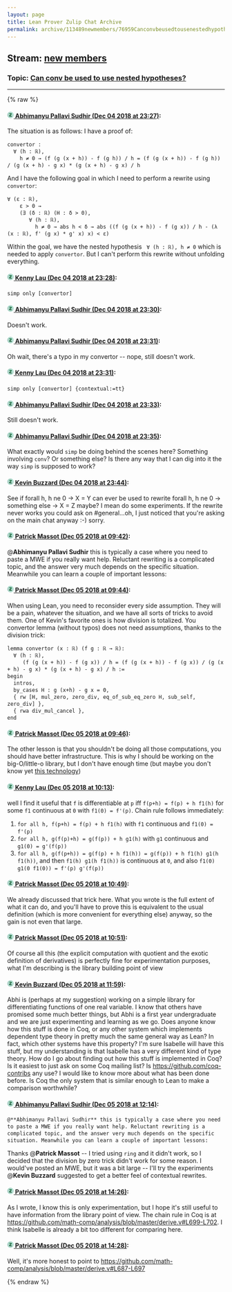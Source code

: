 ```yaml
---
layout: page
title: Lean Prover Zulip Chat Archive 
permalink: archive/113489newmembers/76959Canconvbeusedtousenestedhypotheses.html
---
```


## Stream: [new members](index.html)
### Topic: [Can conv be used to use nested hypotheses?](76959Canconvbeusedtousenestedhypotheses.html)

---


{% raw %}
#### [![Click to go to Zulip](../../assets/img/zulip2.png) Abhimanyu Pallavi Sudhir (Dec 04 2018 at 23:27)](https://leanprover.zulipchat.com/#narrow/stream/113489-new%20members/topic/Can%20conv%20be%20used%20to%20use%20nested%20hypotheses%3F/near/150884801):
The situation is as follows: I have a proof of:
```lean
convertor :
  ∀ (h : ℝ),
    h ≠ 0 → (f (g (x + h)) - f (g h)) / h = (f (g (x + h)) - f (g h)) / (g (x + h) - g x) * (g (x + h) - g x) / h
```
And I have the following goal in which I need to perform a rewrite using `convertor`:
```lean
∀ (ε : ℝ),
    ε > 0 →
    (∃ (δ : ℝ) (H : δ > 0),
       ∀ (h : ℝ),
         h ≠ 0 → abs h < δ → abs ((f (g (x + h)) - f (g x)) / h - (λ (x : ℝ), f' (g x) * g' x) x) < ε)
```

Within the goal, we have the nested hypothesis ` ∀ (h : ℝ), h ≠ 0` which is needed to apply `convertor`. But I can't perform this rewrite without unfolding everything.

#### [![Click to go to Zulip](../../assets/img/zulip2.png) Kenny Lau (Dec 04 2018 at 23:28)](https://leanprover.zulipchat.com/#narrow/stream/113489-new%20members/topic/Can%20conv%20be%20used%20to%20use%20nested%20hypotheses%3F/near/150884874):
`simp only [convertor]`

#### [![Click to go to Zulip](../../assets/img/zulip2.png) Abhimanyu Pallavi Sudhir (Dec 04 2018 at 23:30)](https://leanprover.zulipchat.com/#narrow/stream/113489-new%20members/topic/Can%20conv%20be%20used%20to%20use%20nested%20hypotheses%3F/near/150885042):
Doesn't work.

#### [![Click to go to Zulip](../../assets/img/zulip2.png) Abhimanyu Pallavi Sudhir (Dec 04 2018 at 23:31)](https://leanprover.zulipchat.com/#narrow/stream/113489-new%20members/topic/Can%20conv%20be%20used%20to%20use%20nested%20hypotheses%3F/near/150885084):
Oh wait, there's a typo in my convertor -- nope, still doesn't work.

#### [![Click to go to Zulip](../../assets/img/zulip2.png) Kenny Lau (Dec 04 2018 at 23:31)](https://leanprover.zulipchat.com/#narrow/stream/113489-new%20members/topic/Can%20conv%20be%20used%20to%20use%20nested%20hypotheses%3F/near/150885093):
`simp only [convertor] {contextual:=tt}`

#### [![Click to go to Zulip](../../assets/img/zulip2.png) Abhimanyu Pallavi Sudhir (Dec 04 2018 at 23:33)](https://leanprover.zulipchat.com/#narrow/stream/113489-new%20members/topic/Can%20conv%20be%20used%20to%20use%20nested%20hypotheses%3F/near/150885178):
Still doesn't work.

#### [![Click to go to Zulip](../../assets/img/zulip2.png) Abhimanyu Pallavi Sudhir (Dec 04 2018 at 23:35)](https://leanprover.zulipchat.com/#narrow/stream/113489-new%20members/topic/Can%20conv%20be%20used%20to%20use%20nested%20hypotheses%3F/near/150885310):
What exactly would `simp` be doing behind the scenes here? Something involving `conv`? Or something else? Is there any way that I can dig into it the way `simp` is supposed to work?

#### [![Click to go to Zulip](../../assets/img/zulip2.png) Kevin Buzzard (Dec 04 2018 at 23:44)](https://leanprover.zulipchat.com/#narrow/stream/113489-new%20members/topic/Can%20conv%20be%20used%20to%20use%20nested%20hypotheses%3F/near/150885899):
See if forall h, h ne 0 -> X = Y can ever be used to rewrite forall h, h ne 0 -> something else -> X = Z maybe?  I mean do some experiments. If the rewrite never works you could ask on #general...oh, I just noticed that you're asking on the main chat anyway :-) sorry.

#### [![Click to go to Zulip](../../assets/img/zulip2.png) Patrick Massot (Dec 05 2018 at 09:42)](https://leanprover.zulipchat.com/#narrow/stream/113489-new%20members/topic/Can%20conv%20be%20used%20to%20use%20nested%20hypotheses%3F/near/150912877):
@**Abhimanyu Pallavi Sudhir** this is typically a case where you need to paste a MWE if you really want help. Reluctant rewriting is a complicated topic, and the answer very much depends on the specific situation. Meanwhile you can learn a couple of important lessons:

#### [![Click to go to Zulip](../../assets/img/zulip2.png) Patrick Massot (Dec 05 2018 at 09:44)](https://leanprover.zulipchat.com/#narrow/stream/113489-new%20members/topic/Can%20conv%20be%20used%20to%20use%20nested%20hypotheses%3F/near/150912960):
When using Lean, you need to reconsider every side assumption. They will be a pain, whatever the situation, and we have all sorts of tricks to avoid them. One of Kevin's favorite ones is how division is totalized. You convertor lemma (without typos) does not need assumptions, thanks to the division trick:
```lean
lemma convertor (x : ℝ) (f g : ℝ → ℝ):
  ∀ (h : ℝ),
     (f (g (x + h)) - f (g x)) / h = (f (g (x + h)) - f (g x)) / (g (x + h) - g x) * (g (x + h) - g x) / h :=
begin
  intros,
  by_cases H : g (x+h) - g x = 0,
  { rw [H, mul_zero, zero_div, eq_of_sub_eq_zero H, sub_self, zero_div] },
  { rwa div_mul_cancel },
end
```

#### [![Click to go to Zulip](../../assets/img/zulip2.png) Patrick Massot (Dec 05 2018 at 09:46)](https://leanprover.zulipchat.com/#narrow/stream/113489-new%20members/topic/Can%20conv%20be%20used%20to%20use%20nested%20hypotheses%3F/near/150913069):
The other lesson is that you shouldn't be doing all those computations, you should have better infrastructure. This is why I should be working on the big-O/little-o library, but I don't have enough time (but maybe you don't know yet [this technology](https://en.wikipedia.org/wiki/Big_O_notation))

#### [![Click to go to Zulip](../../assets/img/zulip2.png) Kenny Lau (Dec 05 2018 at 10:13)](https://leanprover.zulipchat.com/#narrow/stream/113489-new%20members/topic/Can%20conv%20be%20used%20to%20use%20nested%20hypotheses%3F/near/150914237):
well I find it useful that `f` is differentiable at `p` iff `f(p+h) = f(p) + h f1(h)` for some `f1` continuous at `0` with `f1(0) = f'(p)`. Chain rule follows immediately:
1. `for all h, f(p+h) = f(p) + h f1(h)` with `f1` continuous and `f1(0) = f'(p)`
2. `for all h, g(f(p)+h) = g(f(p)) + h g1(h)` with `g1` continuous and `g1(0) = g'(f(p))`
3. `for all h, g(f(p+h)) = g(f(p) + h f1(h)) = g(f(p)) + h f1(h) g1(h f1(h))`, and then `f1(h) g1(h f1(h))` is continuous at `0`, and also `f1(0) g1(0 f1(0)) = f'(p) g'(f(p))`

#### [![Click to go to Zulip](../../assets/img/zulip2.png) Patrick Massot (Dec 05 2018 at 10:49)](https://leanprover.zulipchat.com/#narrow/stream/113489-new%20members/topic/Can%20conv%20be%20used%20to%20use%20nested%20hypotheses%3F/near/150915954):
We already discussed that trick here. What you wrote is the full extent of what it can do, and you'll have to prove this is equivalent to the usual definition (which is more convenient for everything else) anyway, so the gain is not even that large.

#### [![Click to go to Zulip](../../assets/img/zulip2.png) Patrick Massot (Dec 05 2018 at 10:51)](https://leanprover.zulipchat.com/#narrow/stream/113489-new%20members/topic/Can%20conv%20be%20used%20to%20use%20nested%20hypotheses%3F/near/150916063):
Of course all this (the explicit computation with quotient and the exotic definition of derivatives) is perfectly fine for experimentation purposes, what I'm describing is the library building point of view

#### [![Click to go to Zulip](../../assets/img/zulip2.png) Kevin Buzzard (Dec 05 2018 at 11:59)](https://leanprover.zulipchat.com/#narrow/stream/113489-new%20members/topic/Can%20conv%20be%20used%20to%20use%20nested%20hypotheses%3F/near/150919265):
Abhi is (perhaps at my suggestion) working on a simple library for differentiating functions of one real variable. I know that others have promised some much better things, but Abhi is a first year undergraduate and we are just experimenting and learning as we go. Does anyone know how this stuff is done in Coq, or any other system which implements dependent type theory in pretty much the same general way as Lean? In fact, which other systems have this property? I'm sure Isabelle will have this stuff, but my understanding is that Isabelle has a very different kind of type theory. How do I go about finding out how this stuff is implemented in Coq? Is it easiest to just ask on some Coq mailing list? Is https://github.com/coq-contribs any use? I would like to know more about what has been done before. Is Coq the only system that is similar enough to Lean to make a comparison worthwhile?

#### [![Click to go to Zulip](../../assets/img/zulip2.png) Abhimanyu Pallavi Sudhir (Dec 05 2018 at 12:14)](https://leanprover.zulipchat.com/#narrow/stream/113489-new%20members/topic/Can%20conv%20be%20used%20to%20use%20nested%20hypotheses%3F/near/150920025):
```quote
@**Abhimanyu Pallavi Sudhir** this is typically a case where you need to paste a MWE if you really want help. Reluctant rewriting is a complicated topic, and the answer very much depends on the specific situation. Meanwhile you can learn a couple of important lessons:
```
 Thanks @**Patrick Massot** -- I tried using `ring` and it didn't work, so I decided that the division by zero trick didn't work for some reason. I would've posted an MWE, but it was a bit large -- I'll try the experiments @**Kevin Buzzard** suggested to get a better feel of contextual rewrites.

#### [![Click to go to Zulip](../../assets/img/zulip2.png) Patrick Massot (Dec 05 2018 at 14:26)](https://leanprover.zulipchat.com/#narrow/stream/113489-new%20members/topic/Can%20conv%20be%20used%20to%20use%20nested%20hypotheses%3F/near/150927121):
As I wrote, I know this is only experimentation, but I hope it's still useful to have information from the library point of view. The chain rule in Coq is at https://github.com/math-comp/analysis/blob/master/derive.v#L699-L702. I think Isabelle is already a bit too different for comparing here.

#### [![Click to go to Zulip](../../assets/img/zulip2.png) Patrick Massot (Dec 05 2018 at 14:28)](https://leanprover.zulipchat.com/#narrow/stream/113489-new%20members/topic/Can%20conv%20be%20used%20to%20use%20nested%20hypotheses%3F/near/150927255):
Well, it's more honest to point to https://github.com/math-comp/analysis/blob/master/derive.v#L687-L697


{% endraw %}
